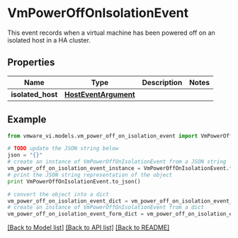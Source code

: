 # VmPowerOffOnIsolationEvent

This event records when a virtual machine has been powered off on an isolated host in a HA cluster. 

## Properties
Name | Type | Description | Notes
------------ | ------------- | ------------- | -------------
**isolated_host** | [**HostEventArgument**](HostEventArgument.md) |  | 

## Example

```python
from vmware_vi.models.vm_power_off_on_isolation_event import VmPowerOffOnIsolationEvent

# TODO update the JSON string below
json = "{}"
# create an instance of VmPowerOffOnIsolationEvent from a JSON string
vm_power_off_on_isolation_event_instance = VmPowerOffOnIsolationEvent.from_json(json)
# print the JSON string representation of the object
print VmPowerOffOnIsolationEvent.to_json()

# convert the object into a dict
vm_power_off_on_isolation_event_dict = vm_power_off_on_isolation_event_instance.to_dict()
# create an instance of VmPowerOffOnIsolationEvent from a dict
vm_power_off_on_isolation_event_form_dict = vm_power_off_on_isolation_event.from_dict(vm_power_off_on_isolation_event_dict)
```
[[Back to Model list]](../README.md#documentation-for-models) [[Back to API list]](../README.md#documentation-for-api-endpoints) [[Back to README]](../README.md)


